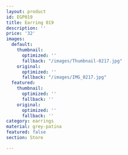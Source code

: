 ```yaml
---
layout: product
id: EGP019
title: Earring 019
description: ''
price: '32'
images:
  default:
    thumbnail:
      optimized: ''
      fallback: "/images/Thumbnail-0217.jpg"
    original:
      optimized: ''
      fallback: "/images/IMG_0217.jpg"
  featured:
    thumbnail:
      optimized: ''
      fallback: ''
    original:
      optimized: ''
      fallback: ''
category: earrings
material: grey-patina
featured: false
section: Store

---
```

